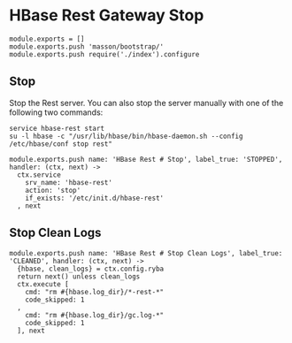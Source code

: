 
# HBase Rest Gateway Stop

    module.exports = []
    module.exports.push 'masson/bootstrap/'
    module.exports.push require('./index').configure

## Stop

Stop the Rest server. You can also stop the server manually with one of
the following two commands:

```
service hbase-rest start
su -l hbase -c "/usr/lib/hbase/bin/hbase-daemon.sh --config /etc/hbase/conf stop rest"
```

    module.exports.push name: 'HBase Rest # Stop', label_true: 'STOPPED', handler: (ctx, next) ->
      ctx.service
        srv_name: 'hbase-rest'
        action: 'stop'
        if_exists: '/etc/init.d/hbase-rest'
      , next

## Stop Clean Logs

    module.exports.push name: 'HBase Rest # Stop Clean Logs', label_true: 'CLEANED', handler: (ctx, next) ->
      {hbase, clean_logs} = ctx.config.ryba
      return next() unless clean_logs
      ctx.execute [
        cmd: "rm #{hbase.log_dir}/*-rest-*"
        code_skipped: 1
      ,
        cmd: "rm #{hbase.log_dir}/gc.log-*"
        code_skipped: 1
      ], next
